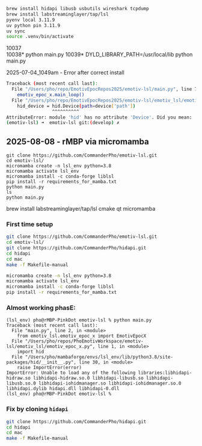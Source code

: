 ```bash
brew install hidapi libusb usbutils wireshark tcpdump
brew install labstreaminglayer/tap/lsl
pyenv local 3.11.9
uv python pin 3.11.9
uv sync
source .venv/bin/activate
```


10037  
10038* python main.py
10039* DYLD_LIBRARY_PATH=/usr/local/lib python main.py

2025-07-04_1049am - Error after correct install
```bash
Traceback (most recent call last):
  File "/Users/pho/repo/EmotivEpocRepos2025/emotiv-lsl/main.py", line 7, in <module>
    emotiv_epoc_x.main_loop()
  File "/Users/pho/repo/EmotivEpocRepos2025/emotiv-lsl/emotiv_lsl/emotiv_base.py", line 23, in main_loop
    hid_device = hid.Device(path=device['path'])
                 ^^^^^^^^^^
AttributeError: module 'hid' has no attribute 'Device'. Did you mean: 'device'?
(emotiv-lsl) ➜  emotiv-lsl git:(develop) ✗ 
```



## 2025-08-08 - rMBP via micromamba
```
git clone https://github.com/CommanderPho/emotiv-lsl.git
cd emotiv-lsl/
micromamba create -n lsl_env python=3.8
micromamba activate lsl_env
micromamba install -c conda-forge liblsl
pip install -r requirements_for_mamba.txt
python main.py
ls
python main.py

```


brew install labstreaminglayer/tap/lsl cmake qt micromamba


### First time setup
```bash
git clone https://github.com/CommanderPho/emotiv-lsl.git
cd emotiv-lsl/
git clone https://github.com/CommanderPho/hidapi.git
cd hidapi
cd mac
make -f Makefile-manual

micromamba create -n lsl_env python=3.8
micromamba activate lsl_env
micromamba install -c conda-forge liblsl
pip install -r requirements_for_mamba.txt
```




### Almost working phasE:
```
(lsl_env) pho@rMBP-PinkDot emotiv-lsl % python main.py 
Traceback (most recent call last):
  File "main.py", line 2, in <module>
    from emotiv_lsl.emotiv_epoc_x import EmotivEpocX
  File "/Users/pho/repos/PhoEmotivWorkspace/emotiv-lsl/emotiv_lsl/emotiv_epoc_x.py", line 1, in <module>
    import hid
  File "/Users/pho/mambaforge/envs/lsl_env/lib/python3.8/site-packages/hid/__init__.py", line 30, in <module>
    raise ImportError(error)
ImportError: Unable to load any of the following libraries:libhidapi-hidraw.so libhidapi-hidraw.so.0 libhidapi-libusb.so libhidapi-libusb.so.0 libhidapi-iohidmanager.so libhidapi-iohidmanager.so.0 libhidapi.dylib hidapi.dll libhidapi-0.dll
(lsl_env) pho@rMBP-PinkDot emotiv-lsl % 
```


### Fix by cloning `hidapi`
```bash
git clone https://github.com/CommanderPho/hidapi.git
cd hidapi
cd mac
make -f Makefile-manual

```

